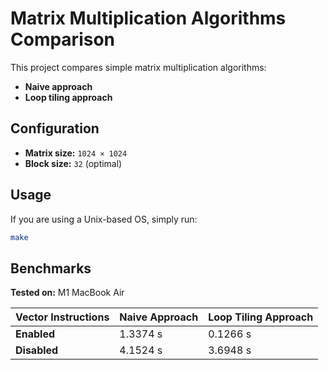 # Matrix Multiplication Algorithms Comparison

This project compares simple matrix multiplication algorithms:  
- **Naive approach**  
- **Loop tiling approach**

## Configuration

- **Matrix size:** `1024 × 1024`
- **Block size:** `32` (optimal)

## Usage

If you are using a Unix-based OS, simply run:

```sh
make
```

## Benchmarks

**Tested on:** M1 MacBook Air

| Vector Instructions | Naive Approach | Loop Tiling Approach |
|---------------------|---------------|---------------------|
| **Enabled**         | 1.3374 s      | 0.1266 s            |
| **Disabled**        | 4.1524 s      | 3.6948 s            |